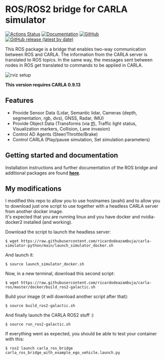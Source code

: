 # ROS/ROS2 bridge for CARLA simulator

[![Actions Status](https://github.com/carla-simulator/ros-bridge/workflows/CI/badge.svg)](https://github.com/carla-simulator/ros-bridge)
[![Documentation](https://readthedocs.org/projects/carla/badge/?version=latest)](http://carla.readthedocs.io)
[![GitHub](https://img.shields.io/github/license/carla-simulator/ros-bridge)](https://github.com/carla-simulator/ros-bridge/blob/master/LICENSE)
[![GitHub release (latest by date)](https://img.shields.io/github/v/release/carla-simulator/ros-bridge)](https://github.com/carla-simulator/ros-bridge/releases/latest)

 This ROS package is a bridge that enables two-way communication between ROS and CARLA. The information from the CARLA server is translated to ROS topics. In the same way, the messages sent between nodes in ROS get translated to commands to be applied in CARLA.

![rviz setup](./docs/images/ad_demo.png "AD Demo")

**This version requires CARLA 0.9.13**

## Features

- Provide Sensor Data (Lidar, Semantic lidar, Cameras (depth, segmentation, rgb, dvs), GNSS, Radar, IMU)
- Provide Object Data (Transforms (via [tf](http://wiki.ros.org/tf)), Traffic light status, Visualization markers, Collision, Lane invasion)
- Control AD Agents (Steer/Throttle/Brake)
- Control CARLA (Play/pause simulation, Set simulation parameters)

## Getting started and documentation

Installation instructions and further documentation of the ROS bridge and additional packages are found [__here__](https://carla.readthedocs.io/projects/ros-bridge/en/latest/).

## My modifications
I modified this repo to allow you to use hostnames (avahi) and to allow you to download just one script to use together with a headless CARLA server from another docker image.  
It's expected that you are running linux and you have docker and nvidia-docker2 installed (and working).

Download the script to launch the headless server:
```
$ wget https://raw.githubusercontent.com/ricardodeazambuja/carla-simulator-python/main/launch_simulator_docker.sh
```
And launch it:
```
$ source launch_simulator_docker.sh
```

Now, in a new terminal, download this second script:
```
$ wget https://raw.githubusercontent.com/ricardodeazambuja/carla-ros/master/docker/build_ros2-galactic.sh
```

Build your image (it will download another script after that):
```
$ source build_ros2-galactic.sh
```

And finally launch the CARLA ROS2 stuff :)
```
$ source run_ros2-galactic.sh
```

If everything went as expected, you should be able to test your container with this:
```
$ ros2 launch carla_ros_bridge carla_ros_bridge_with_example_ego_vehicle.launch.py
```